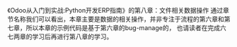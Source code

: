 《Odoo从入门到实战:Python开发ERP指南》的第八章：文件相关数据操作
通过章节名称我们可以看出，本章主要是数据的相关操作，并非专注于流程的第六章和第七章，所以本章的示例代码是基于第六章的bug-manage的，
也请读者在完成六七两章的学习后再进行第八章的学习。
